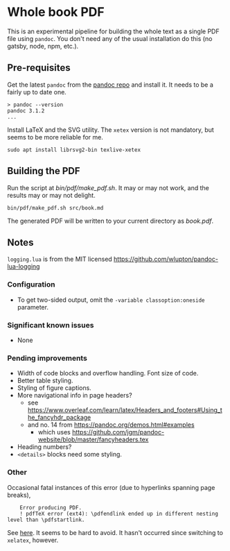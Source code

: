 # Whole book PDF

This is an experimental pipeline for building the whole text as a single PDF file using `pandoc`. You don't need any of the usual installation do this (no gatsby, node, npm, etc.).

## Pre-requisites

Get the latest `pandoc` from the [pandoc repo](https://github.com/jgm/pandoc/releases/) and install it. It needs to be a fairly up to date one.

```
> pandoc --version
pandoc 3.1.2
...
```

Install LaTeX and the SVG utility. The `xetex` version is not mandatory, but seems to be more reliable for me.

```
sudo apt install librsvg2-bin texlive-xetex
```

## Building the PDF

Run the script at _bin/pdf/make\_pdf.sh_. It may or may not work, and the results may or may not delight.

```
bin/pdf/make_pdf.sh src/book.md
```

The generated PDF will be written to your current directory as _book.pdf_.

## Notes

`logging.lua` is from the MIT licensed https://github.com/wlupton/pandoc-lua-logging

### Configuration

- To get two-sided output, omit the `-variable classoption:oneside` parameter.

### Significant known issues

- None

### Pending improvements

- Width of code blocks and overflow handling. Font size of code.
- Better table styling.
- Styling of figure captions.
- More navigational info in page headers?
  - see https://www.overleaf.com/learn/latex/Headers_and_footers#Using_the_fancyhdr_package
  - and no. 14 from https://pandoc.org/demos.html#examples
    - which uses https://github.com/jgm/pandoc-website/blob/master/fancyheaders.tex
- Heading numbers?
- `<details>` blocks need some styling.

### Other

Occasional fatal instances of this error (due to hyperlinks spanning page breaks),

```
    Error producing PDF.
    ! pdfTeX error (ext4): \pdfendlink ended up in different nesting level than \pdfstartlink.
```

See [here](https://www.overleaf.com/learn/latex/Questions/What_does_%22%5Cpdfendlink_ended_up_in_different_nesting_level_than_%5Cpdfstartlink%22_mean%3F). It seems to be hard to avoid. It hasn't occurred since switching to `xelatex`, however.
